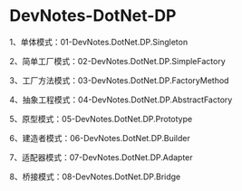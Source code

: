 # DevNotes-DotNet-DP

1、单体模式：01-DevNotes.DotNet.DP.Singleton

2、简单工厂模式：02-DevNotes.DotNet.DP.SimpleFactory

3、工厂方法模式：03-DevNotes.DotNet.DP.FactoryMethod

4、抽象工程模式：04-DevNotes.DotNet.DP.AbstractFactory

5、原型模式：05-DevNotes.DotNet.DP.Prototype

6、建造者模式：06-DevNotes.DotNet.DP.Builder

7、适配器模式：07-DevNotes.DotNet.DP.Adapter

8、桥接模式：08-DevNotes.DotNet.DP.Bridge
